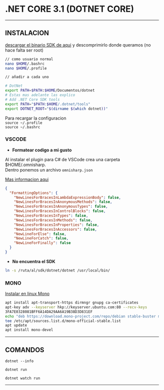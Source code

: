 # .NET CORE 3.1 (DOTNET CORE)

---

## INSTALACION

[descargar el binario SDK de aqui](https://dotnet.microsoft.com/download/dotnet-core) y descomprimirlo donde queramos (no hace falta ser root)

```sh
// como usuario normal
nano $HOME/.bashrc 
nano $HOME/.profile 

// añadir a cada uno

# DotNet
export PATH=$PATH:$HOME/Documentos/dotnet
# Estas mas adelante las explico
# Add .NET Core SDK tools
export PATH="$PATH:$HOME/.dotnet/tools"
export DOTNET_ROOT="$(dirname $(which dotnet))"
```

Para recargar la configuracion  
`source ~/.profile`  
`source ~/.bashrc`  

### VSCODE

* **Formatear codigo a mi gusto**  

Al instalar el plugin para C# de VSCode crea una carpeta $HOME/.omnisharp.  
Dentro ponemos un archivo `omnisharp.json`

[Mas informacion aqui](https://github.com/OmniSharp/omnisharp-vscode/issues/313)

```json
{
  "FormattingOptions": {
    "NewLinesForBracesInLambdaExpressionBody": false,
    "NewLinesForBracesInAnonymousMethods": false,
    "NewLinesForBracesInAnonymousTypes": false,
    "NewLinesForBracesInControlBlocks": false,
    "NewLinesForBracesInTypes": false,
    "NewLinesForBracesInMethods": false,
    "NewLinesForBracesInProperties": false,
    "NewLinesForBracesInAccessors": false,
    "NewLineForElse": false,
    "NewLineForCatch": false,
    "NewLineForFinally": false
  }
}
```

* **No encuentra el SDK**

```sh
ln -s /ruta/al/sdk/dotnet/dotnet /usr/local/bin/
```

### MONO

[Instalar en linux Mono](https://www.mono-project.com/download/stable/#download-lin-debian)

```sh
apt install apt-transport-https dirmngr gnupg ca-certificates
apt-key adv --keyserver hkp://keyserver.ubuntu.com:80 --recv-keys 
3FA7E0328081BFF6A14DA29AA6A19B38D3D831EF
echo "deb https://download.mono-project.com/repo/debian stable-buster main" 
tee /etc/apt/sources.list.d/mono-official-stable.list
apt update
apt install mono-devel
```

---

## COMANDOS

`dotnet --info`  

`dotnet run`  

`dotnet watch run`

---

